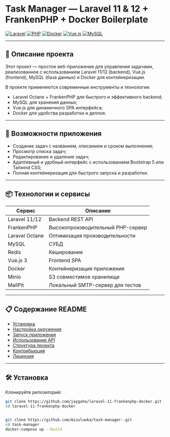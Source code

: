 # Task Manager — Laravel 11 & 12 + FrankenPHP + Docker Boilerplate

[![Laravel](https://img.shields.io/badge/Laravel-11%20%7C%2012-red?style=flat&logo=laravel&logoColor=white)](https://laravel.com/docs/)
[![PHP](https://img.shields.io/badge/PHP-8.3-blue?style=flat&logo=php&logoColor=white)](https://www.php.net/)
[![Docker](https://img.shields.io/badge/Docker-Container-blue?style=flat&logo=docker)](https://www.docker.com/)
[![Vue.js](https://img.shields.io/badge/Vue.js-3-brightgreen?style=flat&logo=vue.js)](https://vuejs.org/)
[![MySQL](https://img.shields.io/badge/MySQL-Database-blue?style=flat&logo=mysql)](https://www.mysql.com/)

---

## 📖 Описание проекта

Этот проект — простое веб-приложение для управления задачами, реализованное с использованием Laravel 11/12 (backend), Vue.js (frontend), MySQL (база данных) и Docker для контейнеризации.

В проекте применяются современные инструменты и технологии:
- Laravel Octane + FrankenPHP для быстрого и эффективного backend;
- MySQL для хранения данных;
- Vue.js для динамичного SPA интерфейса;
- Docker для удобства разработки и деплоя.

---

## 🚀 Возможности приложения

- Создание задач с названием, описанием и сроком выполнения;
- Просмотр списка задач;
- Редактирование и удаление задач;
- Адаптивный и удобный интерфейс с использованием Bootstrap 5 или Tailwind CSS;
- Полная контейнеризация для быстрого запуска и разработки.

---

## 📦 Технологии и сервисы

| Сервис         | Описание                       |
|----------------|-------------------------------|
| Laravel 11/12  | Backend REST API              |
| FrankenPHP     | Высокопроизводительный PHP-сервер |
| Laravel Octane | Оптимизация производительности|
| MySQL          | СУБД                          |
| Redis          | Кеширование                   |
| Vue.js 3       | Frontend SPA                  |
| Docker         | Контейнеризация приложения    |
| Minio          | S3 совместимое хранилище      |
| MailPit        | Локальный SMTP-сервер для тестов |

---

## 📋 Содержание README

- [Установка](#установка)
- [Настройка окружения](#настройка-окружения)
- [Запуск приложения](#запуск-приложения)
- [Использование API](#использование-api)
- [Структура проекта](#структура-проекта)
- [Контрибьюция](#контрибьюция)
- [Лицензия](#лицензия)

---

## 🛠️ Установка

Клонируйте репозиторий:

```bash
git clone https://github.com/jaygaha/laravel-11-frankenphp-docker.git
cd laravel-11-frankenphp-docker


git clone https://github.com/Aisuluwka/task-manager-.git
cd task-manager
docker-compose up --build
